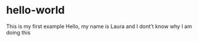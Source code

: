 # hello-world
This is my first example
Hello, my name is Laura and I dont't know why I am doing this
